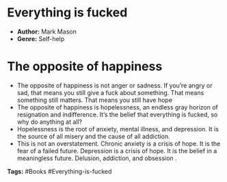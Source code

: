   # Everything is fucked
- **Author:** Mark Mason
- **Genre:** Self-help

# The opposite of happiness
- The opposite of happiness is not anger or sadness. If you’re angry or sad, that means you still give a fuck about something. That means something still matters. That means you still have hope
- The opposite of happiness is hopelessness, an endless gray horizon of resignation and indifference. It’s the belief that everything is fucked, so why do anything at all? 
- Hopelessness is the root of anxiety, mental illness, and depression. It is the source of all misery and the cause of all addiction. 
- This is not an overstatement. Chronic anxiety is a crisis of hope. It is the fear of a failed future. Depression is a crisis of hope. It is the belief in a meaningless future. Delusion, addiction, and obsession .

**Tags:** #Books  #Everything-is-fucked